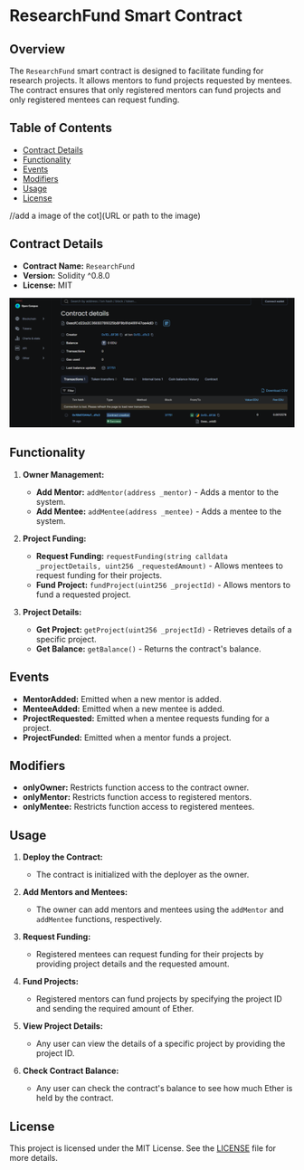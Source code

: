 # ResearchFund Smart Contract

## Overview

The `ResearchFund` smart contract is designed to facilitate funding for research projects. It allows mentors to fund projects requested by mentees. The contract ensures that only registered mentors can fund projects and only registered mentees can request funding.

## Table of Contents

- [Contract Details](#contract-details)
- [Functionality](#functionality)
- [Events](#events)
- [Modifiers](#modifiers)
- [Usage](#usage)
- [License](#license)

//add a image of the cot](URL or path to the image)

## Contract Details

- **Contract Name:** `ResearchFund`
- **Version:** Solidity ^0.8.0
- **License:** MIT

![THE Contract](<Screenshot 2024-08-25 145543.png>)

## Functionality

1. **Owner Management:**

   - **Add Mentor:** `addMentor(address _mentor)` - Adds a mentor to the system.
   - **Add Mentee:** `addMentee(address _mentee)` - Adds a mentee to the system.

2. **Project Funding:**

   - **Request Funding:** `requestFunding(string calldata _projectDetails, uint256 _requestedAmount)` - Allows mentees to request funding for their projects.
   - **Fund Project:** `fundProject(uint256 _projectId)` - Allows mentors to fund a requested project.

3. **Project Details:**
   - **Get Project:** `getProject(uint256 _projectId)` - Retrieves details of a specific project.
   - **Get Balance:** `getBalance()` - Returns the contract's balance.

## Events

- **MentorAdded:** Emitted when a new mentor is added.
- **MenteeAdded:** Emitted when a new mentee is added.
- **ProjectRequested:** Emitted when a mentee requests funding for a project.
- **ProjectFunded:** Emitted when a mentor funds a project.

## Modifiers

- **onlyOwner:** Restricts function access to the contract owner.
- **onlyMentor:** Restricts function access to registered mentors.
- **onlyMentee:** Restricts function access to registered mentees.

## Usage

1. **Deploy the Contract:**

   - The contract is initialized with the deployer as the owner.

2. **Add Mentors and Mentees:**

   - The owner can add mentors and mentees using the `addMentor` and `addMentee` functions, respectively.

3. **Request Funding:**

   - Registered mentees can request funding for their projects by providing project details and the requested amount.

4. **Fund Projects:**

   - Registered mentors can fund projects by specifying the project ID and sending the required amount of Ether.

5. **View Project Details:**

   - Any user can view the details of a specific project by providing the project ID.

6. **Check Contract Balance:**
   - Any user can check the contract's balance to see how much Ether is held by the contract.

## License

This project is licensed under the MIT License. See the [LICENSE](LICENSE) file for more details.
